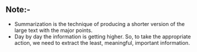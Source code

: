 ## Note:-
  * Summarization is the technique of producing a shorter version of the large text with the major points.
  * Day by day the information is getting higher. So, to take the appropriate action, we need to extract the least, meaningful, important information.
